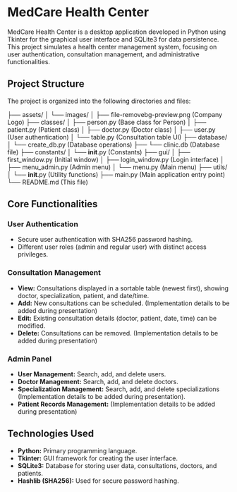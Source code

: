 # MedCare Health Center

MedCare Health Center is a desktop application developed in Python using Tkinter for the graphical user interface and SQLite3 for data persistence.  This project simulates a health center management system, focusing on user authentication, consultation management, and administrative functionalities.

## Project Structure

The project is organized into the following directories and files:

├── assets/
│   └── images/
│       ├── file-removebg-preview.png (Company Logo)
├── classes/
│   ├── person.py     (Base class for Person)
│   ├── patient.py    (Patient class)
│   ├── doctor.py     (Doctor class)
│   ├── user.py      (User authentication)
│   └── table.py      (Consultation table UI)
├── database/
│   └── create_db.py   (Database operations)
├── └── clinic.db      (Database file)
├── constants/
│   └── __init__.py   (Constants)
├── gui/
│   ├── first_window.py (Initial window)
│   ├── login_window.py (Login interface)
│   ├── menu_admin.py (Admin menu)
│   └── menu.py       (Main menu)
├── utils/
│   └── __init__.py   (Utility functions)
├── main.py           (Main application entry point)
└── README.md          (This file)


## Core Functionalities

### User Authentication

- Secure user authentication with SHA256 password hashing.
- Different user roles (admin and regular user) with distinct access privileges.

### Consultation Management

- **View:** Consultations displayed in a sortable table (newest first), showing doctor, specialization, patient, and date/time.
- **Add:**  New consultations can be scheduled.  (Implementation details to be added during presentation)
- **Edit:** Existing consultation details (doctor, patient, date, time) can be modified.
- **Delete:** Consultations can be removed. (Implementation details to be added during presentation)

### Admin Panel

- **User Management:** Search, add, and delete users.
- **Doctor Management:** Search, add, and delete doctors.
- **Specialization Management:** Search, add, and delete specializations (Implementation details to be added during presentation).
- **Patient Records Management:**  (Implementation details to be added during presentation)


## Technologies Used

- **Python:** Primary programming language.
- **Tkinter:**  GUI framework for creating the user interface.
- **SQLite3:**  Database for storing user data, consultations, doctors, and patients.
- **Hashlib (SHA256):**  Used for secure password hashing.
